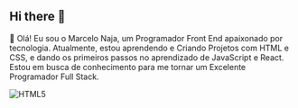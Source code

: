 ## Hi there 👋
👋 Olá! Eu sou o Marcelo Naja, um Programador Front End apaixonado por tecnologia. Atualmente, estou aprendendo e Criando Projetos com HTML e CSS, e dando os primeiros passos no aprendizado de JavaScript e React. Estou em busca de conhecimento para me tornar um Excelente Programador Full Stack.

![HTML5](https://img.shields.io/badge/HTML5-E34F26?style=for-the-badge&logo=html5&logoColor=white)




